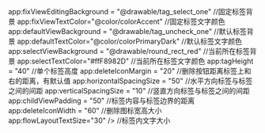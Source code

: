  app:fixViewEditingBackground = "@drawable/tag_select_one"    //固定标签背景
    app:fixViewTextColor="@color/colorAccent"                    //固定标签文字颜色
    app:defaultViewBackground = "@drawable/tag_uncheck_one"      //默认标签背景
    app:defaultTextColor="@color/colorPrimaryDark"               //默认标签文字颜色
    app:selectViewBackground = "@drawable/round_rect_red"        //当前所在标签背景
    app:selectTextColor="#ffF8982D"                              //当前所在标签文字颜色
    app:tagHeight = "40"                                         //单个标签高度
    app:deleteIconMargin = "20"                                  //删除按钮距离标签上和右的距离，有默认值
    app:horizontalSpacingSize = "50"                             //水平方向标签与标签之间的间距
    app:verticalSpacingSize = "10"                               //竖直方向标签与标签之间的间距
    app:childViewPadding = "50"                                  //标签内容与标签边界的距离
    app:deleteIconWidth = "60"                                   //删除图标宽高大小
    app:flowLayoutTextSize="30" />                               //标签内文字大小